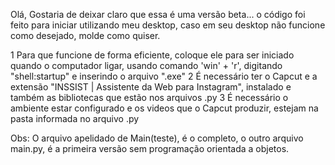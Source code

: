 
Olá, Gostaria de deixar claro que essa é uma versão beta... o código foi feito para iniciar utilizando meu desktop, caso em seu desktop não funcione como desejado, molde como quiser.

1 Para que funcione de forma eficiente, coloque ele para ser iniciado quando o computador ligar, usando comando 'win' + 'r', digitando "shell:startup" e inserindo o arquivo ".exe"
2 É necessário ter o Capcut e a extensão "INSSIST | Assistente da Web para Instagram", instalado e também as bibliotecas que estão nos arquivos .py
3 É necessário o ambiente estar configurado e os videos que o Capcut produzir, estejam na pasta informada no arquivo .py


Obs: O arquivo apelidado de Main(teste), é o completo, o outro arquivo main.py, é a primeira versão sem programação orientada a objetos.
